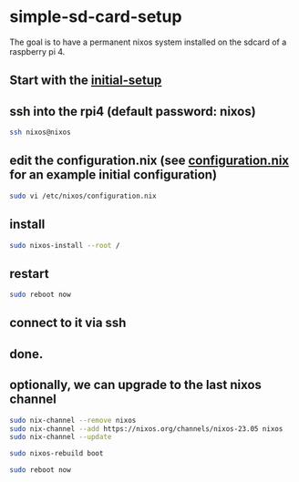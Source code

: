 # simple-sd-card-setup
The goal is to have a permanent nixos system installed on the sdcard of a raspberry pi 4.

## Start with the [initial-setup](../initial-setup)

## ssh into the rpi4 (default password: nixos)
``` bash 
ssh nixos@nixos
```

## edit the configuration.nix (see [configuration.nix](./configuration.nix) for an example initial configuration)
``` bash
sudo vi /etc/nixos/configuration.nix
```

## install 
``` bash
sudo nixos-install --root /
```

## restart
``` bash
sudo reboot now
```

## connect to it via ssh
## done.

## optionally, we can upgrade to the last nixos channel
``` bash
sudo nix-channel --remove nixos 
sudo nix-channel --add https://nixos.org/channels/nixos-23.05 nixos 
sudo nix-channel --update

sudo nixos-rebuild boot

sudo reboot now
```

